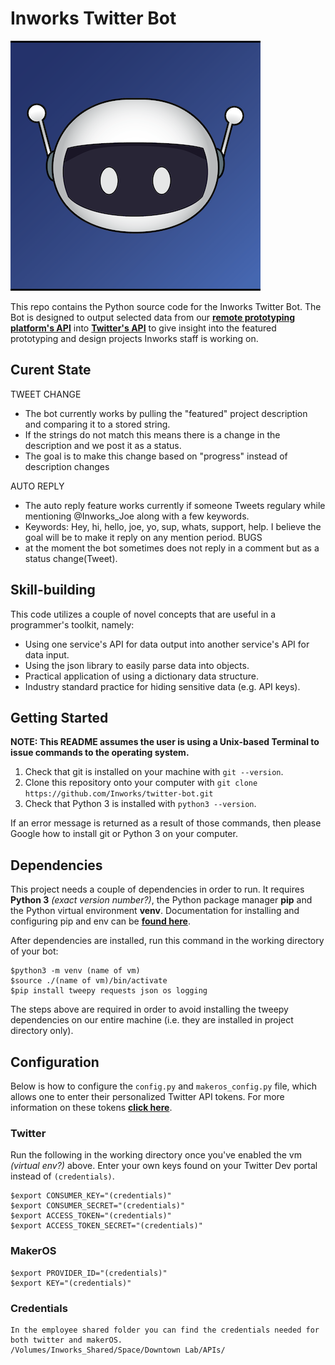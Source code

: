 # Inworks Twitter Bot
![Inworks Bot aka Joe](./Inworksbot.png)

This repo contains the Python source code for the Inworks Twitter Bot. The Bot is designed to output selected data from our [**remote prototyping platform's API**](https://inworks.makeros.com) into [**Twitter's API**](https://developer.twitter.com/en/docs) to give insight into the featured prototyping and design projects Inworks staff is working on.

## Curent State
TWEET CHANGE
- The bot currently works by pulling the "featured" project description and comparing it to a stored string.
- If the strings do not match this means there is a change in the description and we post it as a status.
- The goal is to make this change based on "progress" instead of description changes


AUTO REPLY
- The auto reply feature works currently if someone Tweets regulary while mentioning @Inworks_Joe along with a few keywords.
- Keywords: Hey, hi, hello, joe, yo, sup, whats, support, help. I believe the goal will be to make it reply on any mention period.
BUGS
- at the moment the bot sometimes does not reply in a comment but as a status change(Tweet).


## Skill-building
This code utilizes a couple of novel concepts that are useful in a programmer's toolkit, namely:
- Using one service's API for data output into another service's API for data input.
- Using the json library to easily parse data into objects.
- Practical application of using a dictionary data structure.
- Industry standard practice for hiding sensitive data (e.g. API keys).

## Getting Started
**NOTE: This README assumes the user is using a Unix-based Terminal to issue commands to the operating system.**
1. Check that git is installed on your machine with `git --version`.
2. Clone this repository onto your computer with `git clone https://github.com/Inworks/twitter-bot.git`
3. Check that Python 3 is installed with `python3 --version`.

If an error message is returned as a result of those commands, then please Google how to install git or Python 3 on your computer.

## Dependencies
This project needs a couple of dependencies in order to run.
It requires **Python 3** *(exact version number?)*, the Python package manager **pip** and the Python virtual environment **venv**. Documentation for installing and configuring pip and env can be [**found here**](https://packaging.python.org/guides/installing-using-pip-and-virtual-environments/).

After dependencies are installed, run this command in the working directory of your bot:
```
$python3 -m venv (name of vm)
$source ./(name of vm)/bin/activate
$pip install tweepy requests json os logging
```

The steps above are required in order to avoid installing the tweepy dependencies on our entire machine (i.e. they are installed in project directory only).

## Configuration

Below is how to configure the `config.py` and `makeros_config.py` file, which allows one to enter their personalized Twitter API tokens. For more information on these tokens [**click here**](https://developer.twitter.com/docs/basics/authentication/guides/access-tokens).


### Twitter
Run the following in the working directory once you've enabled the vm *(virtual env?)* above. Enter your own keys found on your Twitter Dev portal instead of `(credentials)`.
```
$export CONSUMER_KEY="(credentials)"
$export CONSUMER_SECRET="(credentials)"
$export ACCESS_TOKEN="(credentials)"
$export ACCESS_TOKEN_SECRET="(credentials)"
```

### MakerOS
```
$export PROVIDER_ID="(credentials)"
$export KEY="(credentials)"
```

### Credentials
```
In the employee shared folder you can find the credentials needed for both twitter and makerOS.
/Volumes/Inworks_Shared/Space/Downtown Lab/APIs/
```

